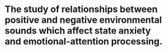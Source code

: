 # The study of relationships between positive and negative environmental sounds which affect state anxiety and emotional-attention processing.
